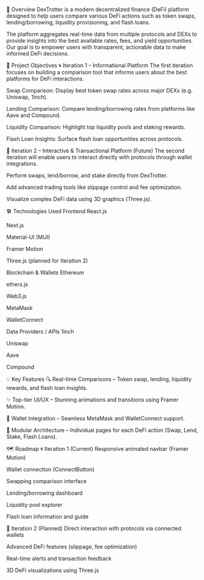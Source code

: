🧠 Overview
DexTrotter is a modern decentralized finance (DeFi) platform designed to help users compare various DeFi actions such as token swaps, lending/borrowing, liquidity provisioning, and flash loans.

The platform aggregates real-time data from multiple protocols and DEXs to provide insights into the best available rates, fees, and yield opportunities. Our goal is to empower users with transparent, actionable data to make informed DeFi decisions.

🚀 Project Objectives
🌀 Iteration 1 – Informational Platform
The first iteration focuses on building a comparison tool that informs users about the best platforms for DeFi interactions.

Swap Comparison: Display best token swap rates across major DEXs (e.g. Uniswap, 1inch).

Lending Comparison: Compare lending/borrowing rates from platforms like Aave and Compound.

Liquidity Comparison: Highlight top liquidity pools and staking rewards.

Flash Loan Insights: Surface flash loan opportunities across protocols.

🔮 Iteration 2 – Interactive & Transactional Platform (Future)
The second iteration will enable users to interact directly with protocols through wallet integrations.

Perform swaps, lend/borrow, and stake directly from DexTrotter.

Add advanced trading tools like slippage control and fee optimization.

Visualize complex DeFi data using 3D graphics (Three.js).

🛠️ Technologies Used
Frontend
React.js

Next.js

Material-UI (MUI)

Framer Motion

Three.js (planned for Iteration 2)

Blockchain & Wallets
Ethereum

ethers.js

Web3.js

MetaMask

WalletConnect

Data Providers / APIs
1inch

Uniswap

Aave

Compound

💡 Key Features
🔍 Real-time Comparisons – Token swap, lending, liquidity rewards, and flash loan insights.

✨ Top-tier UI/UX – Stunning animations and transitions using Framer Motion.

📱 Wallet Integration – Seamless MetaMask and WalletConnect support.

🔧 Modular Architecture – Individual pages for each DeFi action (Swap, Lend, Stake, Flash Loans).

🗺️ Roadmap
🌀 Iteration 1 (Current)
 Responsive animated navbar (Framer Motion)

 Wallet connection (ConnectButton)

 Swapping comparison interface

 Lending/borrowing dashboard

 Liquidity pool explorer

 Flash loan information and guide

🔮 Iteration 2 (Planned)
 Direct interaction with protocols via connected wallets

 Advanced DeFi features (slippage, fee optimization)

 Real-time alerts and transaction feedback

 3D DeFi visualizations using Three.js

